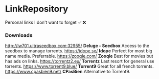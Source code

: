 # LinkRepository
Personal links I don't want to forget
✅
❌
### Downloads
http://lw701.ultraseedbox.com:32955/ **Deluge - Seedbox** Access to the seedbox to manage torrents.
https://idope.se/ **Idope** Perfect for most big name media. Preferrable.
https://zooqle.com/ **Zooqle** Best for movies but has ads on links.
https://torrentz2.eu/ **Torrentz** Last resort for general use torrents.
https://www.torrent9.blue/ **Torrent9** Great for all french torrents.
https://www.cpasbien9.net/ **CPasBien** Alternative to Torrent9.
